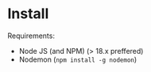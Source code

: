 # Install

Requirements:

- Node JS (and NPM) (> 18.x preffered)
- Nodemon (`npm install -g nodemon`)
